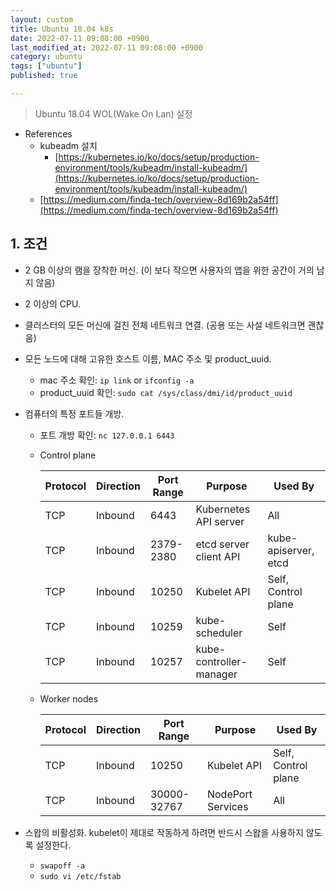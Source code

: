 ```yaml
---
layout: custom
title: Ubuntu 18.04 k8s
date: 2022-07-11 09:08:00 +0900
last_modified_at: 2022-07-11 09:08:00 +0900
category: ubuntu
tags: ["ubuntu"]
published: true

---
```

> Ubuntu 18.04 WOL(Wake On Lan) 설정

- References
    - kubeadm 설치
        - [https://kubernetes.io/ko/docs/setup/production-environment/tools/kubeadm/install-kubeadm/](https://kubernetes.io/ko/docs/setup/production-environment/tools/kubeadm/install-kubeadm/)
    - [https://medium.com/finda-tech/overview-8d169b2a54ff](https://medium.com/finda-tech/overview-8d169b2a54ff)

## 1. 조건
- 2 GB 이상의 램을 장착한 머신. (이 보다 작으면 사용자의 앱을 위한 공간이 거의 남지 않음)
- 2 이상의 CPU.
- 클러스터의 모든 머신에 걸친 전체 네트워크 연결. (공용 또는 사설 네트워크면 괜찮음)
- 모든 노드에 대해 고유한 호스트 이름, MAC 주소 및 product_uuid.
    - mac 주소 확인: `ip link` or `ifconfig -a`
    - product_uuid 확인: `sudo cat /sys/class/dmi/id/product_uuid`
- 컴퓨터의 특정 포트들 개방.
    - 포트 개방 확인: `nc 127.0.0.1 6443`
    - Control plane
  
        |Protocol|Direction|Port Range|Purpose|Used By|
        |---|---|---|---|---|
        |TCP|Inbound|6443|Kubernetes API server|All|
        |TCP|Inbound|2379-2380|etcd server client API|kube-apiserver, etcd|
        |TCP|Inbound|10250|Kubelet API|Self, Control plane|
        |TCP|Inbound|10259|kube-scheduler|Self|
        |TCP|Inbound|10257|kube-controller-manager|Self|
  
    - Worker nodes
  
        |Protocol|Direction|Port Range|Purpose|Used By|
        |---|---|---|---|---|
        |TCP|Inbound|10250|Kubelet API|Self, Control plane|
        |TCP|Inbound|30000-32767|NodePort Services|All|
  
- 스왑의 비활성화. kubelet이 제대로 작동하게 하려면 반드시 스왑을 사용하지 않도록 설정한다.
    - `swapoff -a`
    - `sudo vi /etc/fstab`
